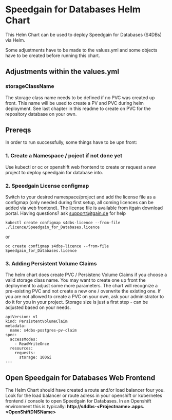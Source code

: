 # Speedgain for Databases Helm Chart
This Helm Chart can be used to deploy Speedgain for Databases (S4DBs) via Helm. 

Some adjustments have to be made to the values.yml and some objects have to be created before running this chart.

## Adjustments within the values.yml
### storageClassName
The storage class name needs to be defined if no PVC was created up front. This name will be used to create a PV and PVC during helm deployment. See last chapter in this readme to create on PVC for the repository database on your own.

## Prereqs
In order to run successfully, some things have to be upn front:

### 1. Create a Namespace / poject if not done yet

Use kubectl or oc or openshift web frontend to create or request a new project to deploy speedgain for database into.

### 2. Speedgain License configmap
Switch to your desired namespace/project and add the license file as a configmap (only needed during first setup, all coming licences can be added via web frontend). The license file is available from itgain download portal. Having questions? ask support@itgain.de for help

```
kubectl create configmap s4dbs-licence --from-file ./licence/Speedgain_for_Databases.licence
```
or
````
oc create configmap s4dbs-licence --from-file Speedgain_for_Databases.licence
````


### 3. Adding Persistent Volume Claims
The helm chart does create PVC / Persistenc Volume Claims if you choose a valid storage class name. You may want to create one up front the deployment to adjust some more parameters. The chart will recognize a pre-existing PVC and not create a new one / overwrite the existing one. If you are not allowed to create a PVC on your own, ask your administrator to do it for you in your project. Storage size is just a first step - can be adjusted based on your needs.

````
apiVersion: v1
kind: PersistentVolumeClaim
metadata:
  name: s4dbs-postgres-pv-claim
spec:
  accessModes:
    - ReadWriteOnce
  resources:
    requests:
      storage: 100Gi
---

````

## Open Speedgain for Databases Web Frontend
The Helm Chart should have created a route and/or load balancer four you. Look for the load balancer or route adress in your openshift or kubernetes frontend / console to open Speedgain for Databases.
In an Openshift environment this is typically:
**http://s4dbs-\<Projectname\>.apps.\<OpenShiftDNSName\>**
